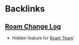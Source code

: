 
# Backlinks
## [Roam Change Log](<Roam Change Log.md>)
- Hidden feature for [Roam Team](<Roam Team.md>)'

